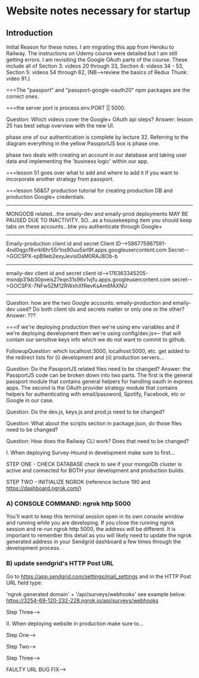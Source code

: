 # Website notes necessary for startup

## Introduction

Initial Reason for these notes. I am migrating this app from Heroku to Railway. The instructions on Udemy course were detailed but I am still getting errors. I am revisiting the Google OAuth parts of the course. These include all of Section 3: videos 20 through 33, Section 4: videos 34 - 53, Section 5: videos 54 through 62,
(NB-->review the basics of Redux Thunk: video 91.)

===The "passport" and "passport-google-oauth20" npm packages are the correct ones.

===the server port is process.env.PORT || 5000.

Question: Which videos cover the Google+ OAuth api steps?
Answer: lesson 25 has best setup overview with the new UI.

phase one of our authentication is complete by lecture 32. Referring to the diagram everything in the yellow PassportJS box is phase one.

phase two deals with creating an account in our database and taking user data and implementing the 'business logic' within our app.

===lesson 51 goes over what to add and where to add it if you want to incorporate another strategy from passport.

===lesson 56&57 production tutorial for creating production DB and production Google+ credentials.

---

MONGODB related...the emaily-dev and emaily-prod deployments MAY BE PAUSED DUE TO INACTIVITY. SO...as a housekeeping item you should keep tabs on these accounts...btw you authenticate through Google+

---

Emaily-production client id and secret
Client ID-->586775967591-4nd0qgcf8vrkl6hr55r1ns90uu5srl9f.apps.googleusercontent.com
Secret-->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

---

emaily-dev client id and secret
client id-->176363345205-msndp31kb30pveis27eqn31s96v1vjfu.apps.googleusercontent.com
secret-->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

---

Question: how are the two Google accounts: emaily-production and emaily-dev used? Do both client ids and secrets matter or only one or the other?
Answer: ???

===if we're deploying production then we're using env variables and if we're deploying development then we're using config/dev.js<-- that will contain our sensitive keys info which we do not want to commit to github.

FollowupQuestion: which localhost:3000, localhost:5000, etc. get added to the redirect lists for (i) development and (ii) production servers...

Question: Do the PassportJS related files need to be changed?
Answer: the PassportJS code can be broken down into two parts. The first is the general passport module that contains general helpers for handling oauth in express apps. The second is the OAuth provider strategy module that contains helpers for authenticating with email/password, Spotify, Facebook, etc or Google in our case.

Question: Do the dev.js, keys.js and prod.js need to be changed?

Question: What about the scripts section in package.json, do those files need to be changed?

Question: How does the Railway CLI work? Does that need to be changed?

I. When deploying Survey-Hound in development make sure to first...

STEP ONE - CHECK DATABASE 
check to see if your mongoDb cluster is active and connected for BOTH your development and production builds.

STEP TWO - INITIALIZE NGROK (reference lecture 190 and https://dashboard.ngrok.com/)

### A) CONSOLE COMMAND: ngrok http 5000
You'll want to keep this terminal session open in its own console window and running while you are developing. If you close the running ngrok session and re-run ngrok http 5000, the address will be different. It is important to remember this detail as you will likely need to update the ngrok generated address in your Sendgrid dashboard a few times through the development process.

### B) update sendgrid's HTTP Post URL
Go to https://app.sendgrid.com/settings/mail_settings and in the HTTP Post URL field type:

'ngrok generated domain' + '/api/surveys/webhooks'
see example below.
https://3254-69-120-232-228.ngrok.io/api/surveys/webhooks



Step Three-->

II. When deploying website in production make sure to...

Step One-->

Step Two-->

Step Three-->

FAULTY URL BUG FIX-->

